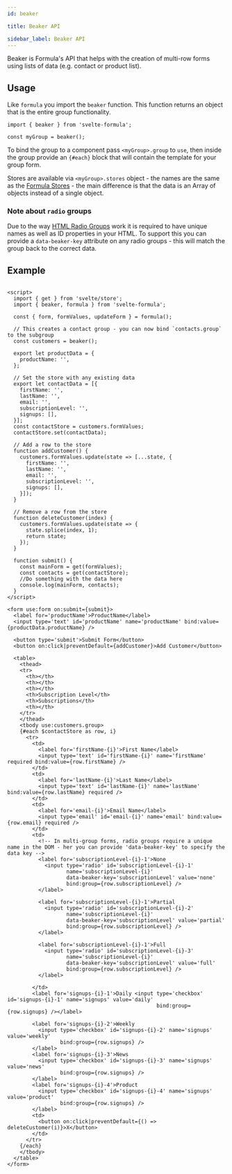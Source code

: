 ```yaml
---
id: beaker

title: Beaker API

sidebar_label: Beaker API
---
```


Beaker is Formula's API that helps with the creation of multi-row forms using lists of data (e.g. contact or product
list).

## Usage

Like `formula` you import the `beaker` function. This function returns an object that is the entire group functionality.

```svelte
import { beaker } from 'svelte-formula';

const myGroup = beaker();
```

To bind the group to a component pass `<myGroup>.group` to `use`, then inside the group provide an `{#each}` block that
will contain the template for your group form.

Stores are available via `<myGroup>.stores` object - the names are the same as the [Formula Stores](stores/stores.md) -
the main difference is that the data is an Array of objects instead of a single object.

### Note about `radio` groups

Due to the way [HTML Radio Groups](https://developer.mozilla.org/en-US/docs/Web/HTML/Element/input/radio) work it is
required to have unique names as well as ID properties in your HTML. To support this you can provide a `data-beaker-key`
attribute on any radio groups - this will match the group back to the correct data.

## Example

```svelte

<script>
  import { get } from 'svelte/store';
  import { beaker, formula } from 'svelte-formula';

  const { form, formValues, updateForm } = formula();

  // This creates a contact group - you can now bind `contacts.group` to the subgroup
  const customers = beaker();

  export let productData = {
    productName: '',
  };

  // Set the store with any existing data
  export let contactData = [{
    firstName: '',
    lastName: '',
    email: '',
    subscriptionLevel: '',
    signups: [],
  }];
  const contactStore = customers.formValues;
  contactStore.set(contactData);

  // Add a row to the store
  function addCustomer() {
    customers.formValues.update(state => [...state, {
      firstName: '',
      lastName: '',
      email: '',
      subscriptionLevel: '',
      signups: [],
    }]);
  }

  // Remove a row from the store
  function deleteCustomer(index) {
    customers.formValues.update(state => {
      state.splice(index, 1);
      return state;
    });
  }

  function submit() {
    const mainForm = get(formValues);
    const contacts = get(contactStore);
    //Do something with the data here
    console.log(mainForm, contacts);
  }
</script>

<form use:form on:submit={submit}>
  <label for='productName'>ProductName</label>
  <input type='text' id='productName' name='productName' bind:value={productData.productName} />

  <button type='submit'>Submit Form</button>
  <button on:click|preventDefault={addCustomer}>Add Customer</button>

  <table>
    <thead>
    <tr>
      <th></th>
      <th></th>
      <th></th>
      <th>Subscription Level</th>
      <th>Subscriptions</th>
      <th></th>
    </tr>
    </thead>
    <tbody use:customers.group>
    {#each $contactStore as row, i}
      <tr>
        <td>
          <label for='firstName-{i}'>First Name</label>
          <input type='text' id='firstName-{i}' name='firstName' required bind:value={row.firstName} />
        </td>
        <td>
          <label for='lastName-{i}'>Last Name</label>
          <input type='text' id='lastName-{i}' name='lastName' bind:value={row.lastName} required />
        </td>
        <td>
          <label for='email-{i}'>Email Name</label>
          <input type='email' id='email-{i}' name='email' bind:value={row.email} required />
        </td>
        <td>
          <!-- In multi-group forms, radio groups require a unique name in the DOM - her you can provide 'data-beaker-key' to specify the data key -->
          <label for='subscriptionLevel-{i}-1'>None
            <input type='radio' id='subscriptionLevel-{i}-1'
                   name='subscriptionLevel-{i}'
                   data-beaker-key='subscriptionLevel' value='none'
                   bind:group={row.subscriptionLevel} />
          </label>

          <label for='subscriptionLevel-{i}-1'>Partial
            <input type='radio' id='subscriptionLevel-{i}-2'
                   name='subscriptionLevel-{i}'
                   data-beaker-key='subscriptionLevel' value='partial'
                   bind:group={row.subscriptionLevel} />
          </label>

          <label for='subscriptionLevel-{i}-1'>Full
            <input type='radio' id='subscriptionLevel-{i}-3'
                   name='subscriptionLevel-{i}'
                   data-beaker-key='subscriptionLevel' value='full'
                   bind:group={row.subscriptionLevel} />
          </label>

        </td>
        <label for='signups-{i}-1'>Daily <input type='checkbox' id='signups-{i}-1' name='signups' value='daily'
                                                bind:group={row.signups} /></label>

        <label for='signups-{i}-2'>Weekly
          <input type='checkbox' id='signups-{i}-2' name='signups' value='weekly'
                 bind:group={row.signups} />
        </label>
        <label for='signups-{i}-3'>News
          <input type='checkbox' id='signups-{i}-3' name='signups' value='news'
                 bind:group={row.signups} />
        </label>
        <label for='signups-{i}-4'>Product
          <input type='checkbox' id='signups-{i}-4' name='signups' value='product'
                 bind:group={row.signups} />
        </label>
        <td>
          <button on:click|preventDefault={() => deleteCustomer(i)}>X</button>
        </td>
      </tr>
    {/each}
    </tbody>
  </table>
</form>
```

